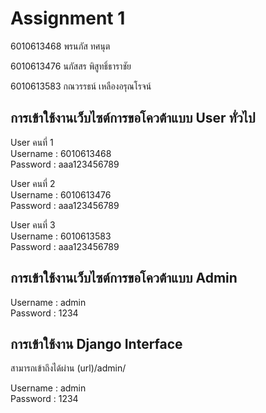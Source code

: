 # Assignment 1
6010613468 พรนภัส ทศนุต

6010613476 นภัสสร พิสูทธิ์ธาราชัย

6010613583 กณวรรธน์ เหลืองอรุณโรจน์

## การเข้าใช้งานเว็บไซต์การขอโควต้าแบบ User ทั่วไป

User คนที่ 1  
Username : 6010613468  
Password : aaa123456789

User คนที่ 2  
Username : 6010613476  
Password : aaa123456789  
  
User คนที่ 3  
Username : 6010613583  
Password : aaa123456789  

## การเข้าใช้งานเว็บไซต์การขอโควต้าแบบ Admin 

Username : admin  
Password : 1234

## การเข้าใช้งาน Django Interface
สามารถเข้าถึงได้ผ่าน (url)/admin/

Username : admin  
Password : 1234

